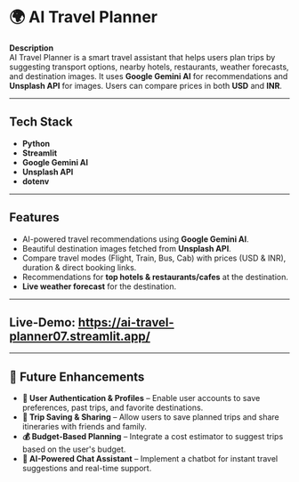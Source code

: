 # 🌍 AI Travel Planner

**Description**  
AI Travel Planner is a smart travel assistant that helps users plan trips by suggesting transport options, nearby hotels, restaurants, weather forecasts, and destination images. It uses **Google Gemini AI** for recommendations and **Unsplash API** for images. Users can compare prices in both **USD** and **INR**.

---

## **Tech Stack**

- **Python**
- **Streamlit**
- **Google Gemini AI**
- **Unsplash API**
- **dotenv**

---

## **Features**

- AI-powered travel recommendations using **Google Gemini AI**.
- Beautiful destination images fetched from **Unsplash API**.
- Compare travel modes (Flight, Train, Bus, Cab) with prices (USD & INR), duration & direct booking links.
- Recommendations for **top hotels & restaurants/cafes** at the destination.
- **Live weather forecast** for the destination.

---

## **Live-Demo**:  https://ai-travel-planner07.streamlit.app/

---

## 🚀 Future Enhancements  

- **🔐 User Authentication & Profiles** – Enable user accounts to save preferences, past trips, and favorite destinations.  
- **💾 Trip Saving & Sharing** – Allow users to save planned trips and share itineraries with friends and family.  
- **💰 Budget-Based Planning** – Integrate a cost estimator to suggest trips based on the user's budget.  
- **🤖 AI-Powered Chat Assistant** – Implement a chatbot for instant travel suggestions and real-time support.  
